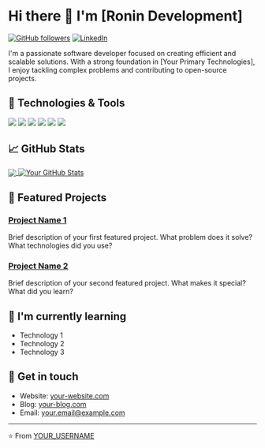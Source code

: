 # Hi there 👋 I'm [Ronin Development]

[![GitHub followers](https://img.shields.io/github/followers/YOUR_USERNAME?label=Follow&style=social)](https://github.com/YOUR_USERNAME)
[![LinkedIn](https://img.shields.io/badge/-LinkedIn-blue?style=flat&logo=Linkedin&logoColor=white)](https://linkedin.com/in/YOUR_LINKEDIN)

I'm a passionate software developer focused on creating efficient and scalable solutions. With a strong foundation in [Your Primary Technologies], I enjoy tackling complex problems and contributing to open-source projects.

## 🔧 Technologies & Tools

![](https://img.shields.io/badge/OS-Linux-informational?style=flat&logo=linux&logoColor=white&color=2bbc8a)
![](https://img.shields.io/badge/Editor-VSCode-informational?style=flat&logo=visual-studio-code&logoColor=white&color=2bbc8a)
![](https://img.shields.io/badge/Code-Python-informational?style=flat&logo=python&logoColor=white&color=2bbc8a)
![](https://img.shields.io/badge/Code-JavaScript-informational?style=flat&logo=javascript&logoColor=white&color=2bbc8a)
![](https://img.shields.io/badge/Shell-Bash-informational?style=flat&logo=gnu-bash&logoColor=white&color=2bbc8a)
![](https://img.shields.io/badge/Tools-Docker-informational?style=flat&logo=docker&logoColor=white&color=2bbc8a)

## 📈 GitHub Stats

<a href="https://github.com/YOUR_USERNAME">
  <img align="center" src="https://github-readme-stats.vercel.app/api/top-langs/?username=t0xicVybez&hide=java,html,tex&title_color=ffffff&text_color=c9cacc&icon_color=2bbc8a&bg_color=1d1f21&langs_count=3" />
</a>
<a href="https://github.com/YOUR_USERNAME">
  <img align="center" src="https://github-readme-stats.vercel.app/api?username=t0xicVybez&show_icons=true&line_height=27&count_private=true&title_color=ffffff&text_color=c9cacc&icon_color=2bbc8a&bg_color=1d1f21" alt="Your GitHub Stats" />
</a>

## 🚀 Featured Projects

### [Project Name 1](https://github.com/YOUR_USERNAME/project1)
Brief description of your first featured project. What problem does it solve? What technologies did you use?

### [Project Name 2](https://github.com/YOUR_USERNAME/project2)
Brief description of your second featured project. What makes it special? What did you learn?

## 🌱 I'm currently learning
- Technology 1
- Technology 2
- Technology 3

## 💬 Get in touch
- Website: [your-website.com](https://your-website.com)
- Blog: [your-blog.com](https://your-blog.com)
- Email: your.email@example.com

---

⭐️ From [YOUR_USERNAME](https://github.com/YOUR_USERNAME)
